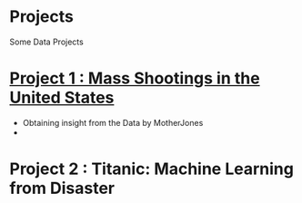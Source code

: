 # Projects
Some Data Projects 



# [Project 1 : Mass Shootings in the United States](https://github.com/roywong96/Titanic/blob/main/Titanic_.ipynb)

- Obtaining insight from the Data by MotherJones 
- 



# Project 2 : Titanic: Machine Learning from Disaster

